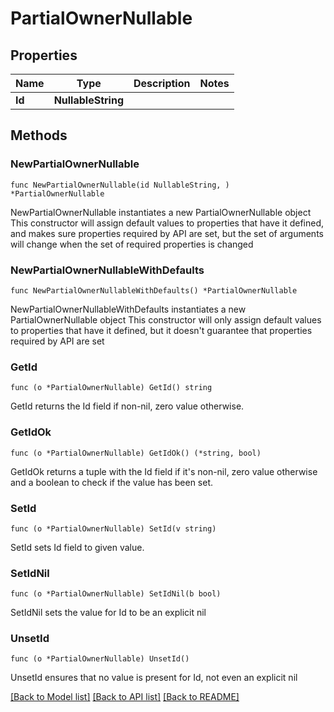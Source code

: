 # PartialOwnerNullable

## Properties

Name | Type | Description | Notes
------------ | ------------- | ------------- | -------------
**Id** | **NullableString** |  | 

## Methods

### NewPartialOwnerNullable

`func NewPartialOwnerNullable(id NullableString, ) *PartialOwnerNullable`

NewPartialOwnerNullable instantiates a new PartialOwnerNullable object
This constructor will assign default values to properties that have it defined,
and makes sure properties required by API are set, but the set of arguments
will change when the set of required properties is changed

### NewPartialOwnerNullableWithDefaults

`func NewPartialOwnerNullableWithDefaults() *PartialOwnerNullable`

NewPartialOwnerNullableWithDefaults instantiates a new PartialOwnerNullable object
This constructor will only assign default values to properties that have it defined,
but it doesn't guarantee that properties required by API are set

### GetId

`func (o *PartialOwnerNullable) GetId() string`

GetId returns the Id field if non-nil, zero value otherwise.

### GetIdOk

`func (o *PartialOwnerNullable) GetIdOk() (*string, bool)`

GetIdOk returns a tuple with the Id field if it's non-nil, zero value otherwise
and a boolean to check if the value has been set.

### SetId

`func (o *PartialOwnerNullable) SetId(v string)`

SetId sets Id field to given value.


### SetIdNil

`func (o *PartialOwnerNullable) SetIdNil(b bool)`

 SetIdNil sets the value for Id to be an explicit nil

### UnsetId
`func (o *PartialOwnerNullable) UnsetId()`

UnsetId ensures that no value is present for Id, not even an explicit nil

[[Back to Model list]](../README.md#documentation-for-models) [[Back to API list]](../README.md#documentation-for-api-endpoints) [[Back to README]](../README.md)


